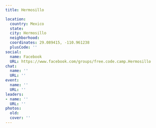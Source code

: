 ```yaml
---
title: Hermosillo

location:
  country: Mexico
  state: 
  city: Hermosillo
  neighborhood: 
  coordinates: 29.089415, -110.961238
  plusCode: ''
social:
  name: Facebook
  URL: https://www.facebook.com/groups/free.code.camp.Hermosillo
chat:
  name: ''
  URL: ''
event:
  name: ''
  URL: ''
leaders:
- name: ''
  URL: ''
photos:
  old: 
  cover: ''
---
```

